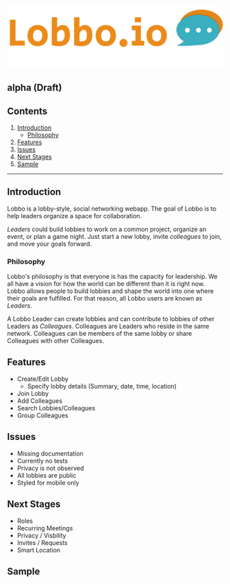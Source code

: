 # ![Lobbo.io](./images/home-logo.png)

## alpha (Draft)

## Contents

1. [Introduction](#introduction)
    - [Philosophy](#philosophy)
2. [Features](#features)
3. [Issues](#issues)
4. [Next Stages](#next-stages)
5. [Sample](#sample)

---

## Introduction

Lobbo is a lobby-style, social networking webapp. The goal of Lobbo is to help leaders organize a space for collaboration.

_Leaders_ could build lobbies to work on a common project, organize an event, or plan a game night. Just start a new lobby, invite _colleagues_ to join, and move your goals forward.

### **Philosophy**

Lobbo's philosophy is that everyone is has the capacity for leadership. We all have a vision for how the world can be different than it is right now. Lobbo allows people to build lobbies and shape the world into one where their goals are fulfilled. For that reason, all Lobbo users are known as _Leaders_.

A Lobbo Leader can create lobbies and can contribute to lobbies of other Leaders as _Colleagues_. Colleagues are Leaders who reside in the same network. Colleagues can be members of the same lobby or share Colleagues with other Colleagues.

## Features

-   Create/Edit Lobby
    -   Specify lobby details (Summary, date, time, location)
-   Join Lobby
-   Add Colleagues
-   Search Lobbies/Colleagues
-   Group Colleagues

## Issues

-   Missing documentation
-   Currently no tests
-   Privacy is not observed
-   All lobbies are public
-   Styled for mobile only

## Next Stages

-   Roles
-   Recurring Meetings
-   Privacy / Visbility
-   Invites / Requests
-   Smart Location

## Sample
